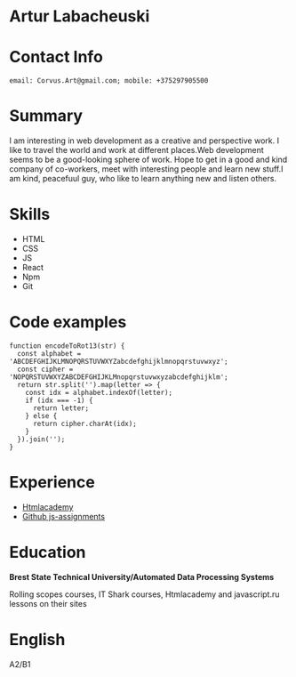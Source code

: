 # Artur Labacheuski
 
# Contact Info
    
    email: Corvus.Art@gmail.com; mobile: +375297905500
 
# Summary
 
I am interesting in web development as a creative and perspective work. I like to travel the world and work at different places.Web development seems to be a good-looking sphere of work. Hope to get in a good and kind company of co-workers, meet with interesting people and learn new stuff.I am kind, peacefuul guy, who like to learn anything new and listen others.

# Skills

 * HTML
 * CSS
 * JS
 * React
 * Npm
 * Git
 
# Code examples

```
function encodeToRot13(str) {
  const alphabet = 'ABCDEFGHIJKLMNOPQRSTUVWXYZabcdefghijklmnopqrstuvwxyz';
  const cipher = 'NOPQRSTUVWXYZABCDEFGHIJKLMnopqrstuvwxyzabcdefghijklm';
  return str.split('').map(letter => {
    const idx = alphabet.indexOf(letter);
    if (idx === -1) {
      return letter;
    } else {
      return cipher.charAt(idx);
    }
  }).join('');
}
```

# Experience

- [Htmlacademy](https://htmlacademy.ru/profile/id129589/achievements)
- [Github js-assignments](https://github.com/CorvusArt/js-assignments) 

# Education

   **Brest State Technical University/Automated Data Processing Systems** 
   
Rolling scopes courses, IT Shark courses, Htmlacademy and javascript.ru lessons on their sites

# English 
A2/B1
